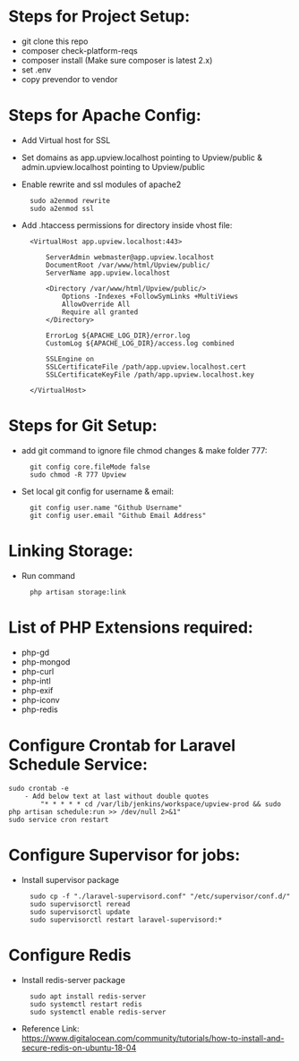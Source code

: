 
# Steps for Project Setup:

- git clone this repo
- composer check-platform-reqs
- composer install (Make sure composer is latest 2.x)
- set .env
- copy prevendor to vendor

# Steps for Apache Config:

- Add Virtual host for SSL
- Set domains as app.upview.localhost pointing to Upview/public  & admin.upview.localhost pointing to Upview/public
- Enable rewrite and ssl modules of apache2

		sudo a2enmod rewrite
		sudo a2enmod ssl

- Add .htaccess permissions for directory inside vhost file:

		<VirtualHost app.upview.localhost:443>

			ServerAdmin webmaster@app.upview.localhost
			DocumentRoot /var/www/html/Upview/public/
			ServerName app.upview.localhost

			<Directory /var/www/html/Upview/public/>
				Options -Indexes +FollowSymLinks +MultiViews
				AllowOverride All
				Require all granted
			</Directory>

			ErrorLog ${APACHE_LOG_DIR}/error.log
			CustomLog ${APACHE_LOG_DIR}/access.log combined

			SSLEngine on
			SSLCertificateFile /path/app.upview.localhost.cert
			SSLCertificateKeyFile /path/app.upview.localhost.key

		</VirtualHost>

# Steps for Git Setup:

- add git command to ignore file chmod changes & make folder 777:

	    git config core.fileMode false
    	sudo chmod -R 777 Upview

- Set local git config for username & email:

		git config user.name "Github Username"
		git config user.email "Github Email Address"

# Linking Storage:

- Run command

		php artisan storage:link


# List of PHP Extensions required:

- php-gd
- php-mongod
- php-curl
- php-intl
- php-exif
- php-iconv
- php-redis


# Configure Crontab for Laravel Schedule Service:

	sudo crontab -e
		- Add below text at last without double quotes
			"* * * * * cd /var/lib/jenkins/workspace/upview-prod && sudo php artisan schedule:run >> /dev/null 2>&1"
	sudo service cron restart


# Configure Supervisor for jobs:

- Install supervisor package

		sudo cp -f "./laravel-supervisord.conf" "/etc/supervisor/conf.d/"
		sudo supervisorctl reread
		sudo supervisorctl update
		sudo supervisorctl restart laravel-supervisord:*


# Configure Redis

- Install redis-server package

		sudo apt install redis-server
		sudo systemctl restart redis
		sudo systemctl enable redis-server

- Reference Link: https://www.digitalocean.com/community/tutorials/how-to-install-and-secure-redis-on-ubuntu-18-04